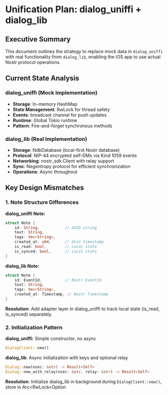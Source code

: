# Unification Plan: dialog_uniffi + dialog_lib

## Executive Summary

This document outlines the strategy to replace mock data in `dialog_uniffi` with real functionality from `dialog_lib`, enabling the iOS app to use actual Nostr protocol operations.

## Current State Analysis

### dialog_uniffi (Mock Implementation)
- **Storage**: In-memory HashMap
- **State Management**: RwLock for thread safety
- **Events**: broadcast channel for push updates
- **Runtime**: Global Tokio runtime
- **Pattern**: Fire-and-forget synchronous methods

### dialog_lib (Real Implementation)
- **Storage**: NdbDatabase (local-first Nostr database)
- **Protocol**: NIP-44 encrypted self-DMs via Kind 1059 events
- **Networking**: nostr_sdk Client with relay support
- **Sync**: Negentropy protocol for efficient synchronization
- **Operations**: Async throughout

## Key Design Mismatches

### 1. Note Structure Differences

**dialog_uniffi Note:**
```rust
struct Note {
    id: String,           // UUID string
    text: String,
    tags: Vec<String>,
    created_at: u64,      // Unix timestamp
    is_read: bool,        // Local state
    is_synced: bool,      // Local state
}
```

**dialog_lib Note:**
```rust
struct Note {
    id: EventId,          // Nostr EventId
    text: String,
    tags: Vec<String>,
    created_at: Timestamp, // Nostr Timestamp
}
```

**Resolution**: Add adapter layer in dialog_uniffi to track local state (is_read, is_synced) separately.

### 2. Initialization Pattern

**dialog_uniffi**: Simple constructor, no async
```rust
DialogClient::new()
```

**dialog_lib**: Async initialization with keys and optional relay
```rust
Dialog::new(nsec: &str) -> Result<Self>
Dialog::new_with_relay(nsec: &str, relay: &str) -> Result<Self>
```

**Resolution**: Initialize dialog_lib in background during `DialogClient::new()`, store in Arc<RwLock<Option<Dialog>>>.

### 3. Event Streaming

**dialog_uniffi**: Broadcast channel with manual filtering
**dialog_lib**: mpsc channel from watch_notes()

**Resolution**: Bridge watch_notes() receiver to broadcast sender.

## Implementation Strategy

### Phase 1: Infrastructure Setup ✅
Add dialog_lib dependency to dialog_uniffi/Cargo.toml:
```toml
[dependencies]
dialog_lib = { path = "../dialog_lib" }
nostr-sdk = { workspace = true }
```

### Phase 2: State Management Layer

Create `state.rs` in dialog_uniffi:
```rust
pub struct UnifiedState {
    // Core dialog_lib instance
    dialog: Arc<RwLock<Option<Dialog>>>,
    
    // Local state tracking
    read_status: Arc<RwLock<HashMap<EventId, bool>>>,
    sync_status: Arc<RwLock<HashMap<EventId, bool>>>,
    
    // Event broadcasting
    event_tx: broadcast::Sender<Event>,
}
```

### Phase 3: Adapter Implementation

#### 3.1 Note Conversion
```rust
impl From<dialog_lib::Note> for Note {
    fn from(lib_note: dialog_lib::Note) -> Self {
        Note {
            id: lib_note.id.to_hex(),
            text: lib_note.text,
            tags: lib_note.tags,
            created_at: lib_note.created_at.as_u64(),
            is_read: false,  // Check local state
            is_synced: true, // Assume synced if from DB
        }
    }
}
```

#### 3.2 Command Processing
Replace mock implementation with real calls:
```rust
Command::CreateNote { text } => {
    if let Some(dialog) = &*self.dialog.read().await {
        match dialog.create_note(&text).await {
            Ok(event_id) => {
                // Fetch the created note
                // Update local state
                // Broadcast NoteAdded event
            }
            Err(e) => {
                self.event_tx.send(Event::Error { 
                    message: e.to_string() 
                });
            }
        }
    }
}
```

### Phase 4: Watch Integration

Bridge dialog_lib's watch_notes() to UniFFI's event system:
```rust
async fn start_watch(&self) {
    if let Some(dialog) = &*self.dialog.read().await {
        if let Ok(mut receiver) = dialog.watch_notes().await {
            while let Some(note) = receiver.recv().await {
                let uniffi_note = self.convert_with_local_state(note).await;
                self.event_tx.send(Event::NoteAdded { note: uniffi_note });
            }
        }
    }
}
```

### Phase 5: Synchronous Query Methods

Implement fast queries using dialog_lib's database:
```rust
pub fn get_notes(&self, limit: u32, tag: Option<String>) -> Vec<Note> {
    rt().block_on(async {
        if let Some(dialog) = &*self.dialog.read().await {
            let notes = if let Some(tag) = tag {
                dialog.list_by_tag(&tag, limit as usize).await
            } else {
                dialog.list_notes(limit as usize).await
            };
            
            match notes {
                Ok(notes) => notes.into_iter()
                    .map(|n| self.convert_with_local_state(n))
                    .collect(),
                Err(_) => Vec::new()
            }
        } else {
            Vec::new()
        }
    })
}
```

## Critical Implementation Details

### 1. Initialization Sequence
```rust
impl DialogClient {
    pub fn new() -> Self {
        let (event_tx, _) = broadcast::channel(1024);
        let dialog = Arc::new(RwLock::new(None));
        let dialog_clone = dialog.clone();
        
        // Initialize dialog_lib in background
        rt().spawn(async move {
            // Get nsec from environment or config
            if let Ok(nsec) = std::env::var("DIALOG_NSEC") {
                if let Ok(d) = Dialog::new(&nsec).await {
                    *dialog_clone.write().await = Some(d);
                }
            }
        });
        
        Self {
            dialog,
            event_tx,
            // ... other fields
        }
    }
}
```

### 2. Error Handling Strategy
- All dialog_lib errors converted to Event::Error
- Operations fail silently if dialog not initialized
- UI shows connection status based on dialog state

### 3. Local State Persistence
Use dialog_lib's database for local state:
```rust
// Store as Kind 30078 (app-specific data) events
// Never sync these to relays
async fn save_local_state(&self, note_id: EventId, is_read: bool) {
    // Create local-only event with app data
    // Save to database but don't publish
}
```

## Potential Pitfalls & Solutions

### Pitfall 1: Async Initialization Race
**Problem**: iOS app might call methods before dialog_lib is initialized.
**Solution**: Queue commands until initialization completes.

### Pitfall 2: Database Path Conflicts
**Problem**: iOS app and tests might use same database path.
**Solution**: Use app group container on iOS, temp dir for tests.

### Pitfall 3: Relay Connection Management
**Problem**: iOS app lifecycle vs persistent connections.
**Solution**: Auto-reconnect on app foreground, disconnect on background.

### Pitfall 4: Thread Safety with Nostr SDK
**Problem**: nostr_sdk Client might not be Send+Sync.
**Solution**: Wrap in Arc<RwLock> and clone for each operation.

### Pitfall 5: Error Message Propagation
**Problem**: Complex error types from dialog_lib.
**Solution**: Convert all errors to user-friendly strings for UI.

## Testing Strategy

### Unit Tests
1. Test note conversion between formats
2. Test local state management
3. Test error handling

### Integration Tests
1. Test full command flow (create → watch → list)
2. Test relay connection/disconnection
3. Test database persistence

### iOS Testing
1. Test app launch → initialization
2. Test background/foreground transitions
3. Test offline mode operation

## Migration Checklist

- [ ] Add dialog_lib dependency
- [ ] Create state management layer
- [ ] Implement note conversion
- [ ] Replace mock create_note
- [ ] Replace mock list_notes
- [ ] Integrate watch_notes
- [ ] Add relay configuration
- [ ] Handle initialization
- [ ] Add error propagation
- [ ] Test with iOS app
- [ ] Handle offline mode
- [ ] Add sync status tracking
- [ ] Implement local state persistence
- [ ] Test background/foreground
- [ ] Performance optimization

## Configuration Requirements

### Environment Variables
```bash
DIALOG_NSEC=nsec1...       # User's private key
DIALOG_RELAY=wss://...     # Relay URL
DIALOG_DATA_DIR=/path/to/db # Database location
```

### iOS Info.plist
```xml
<key>LSEnvironment</key>
<dict>
    <key>DIALOG_DATA_DIR</key>
    <string>$(APP_GROUP_CONTAINER)/dialog</string>
</dict>
```

## Performance Considerations

1. **Database Queries**: Use indexes for tag filtering
2. **Decryption**: Cache decrypted content in memory
3. **Watch Efficiency**: Batch updates to UI
4. **Memory Usage**: Limit in-memory note cache size

## Security Considerations

1. **Key Management**: Never log or expose nsec
2. **Encryption**: All notes use NIP-44 encryption
3. **Local State**: Never sync local app data to relays
4. **Database**: Encrypt database at rest on iOS

## Success Criteria

1. iOS app creates real Nostr events
2. Notes persist across app restarts
3. Sync works with relay connection
4. Offline mode functions correctly
5. No UI freezes or crashes
6. Error messages are user-friendly

## Next Steps

1. Create feature branch: `unify-with-dialog-lib`
2. Implement Phase 1-2 (infrastructure)
3. Test basic integration
4. Implement Phase 3-5 (full functionality)
5. Test with iOS app
6. Performance optimization
7. Merge to master

## Timeline Estimate

- Phase 1-2: 2 hours (setup and state)
- Phase 3: 3 hours (adapters and conversions)
- Phase 4: 2 hours (watch integration)
- Phase 5: 2 hours (query methods)
- Testing: 3 hours
- Debugging: 2 hours
- **Total: ~14 hours**

## Code Examples

### Complete Integration Example
```rust
// dialog_uniffi/src/lib.rs
use dialog_lib::{Dialog, Note as LibNote};

impl DialogClient {
    pub fn send_command(self: Arc<Self>, cmd: Command) {
        let self_clone = self.clone();
        rt().spawn(async move {
            match cmd {
                Command::CreateNote { text } => {
                    // Get dialog instance
                    let dialog_guard = self_clone.dialog.read().await;
                    if let Some(dialog) = dialog_guard.as_ref() {
                        // Create note using dialog_lib
                        match dialog.create_note(&text).await {
                            Ok(event_id) => {
                                // Convert and broadcast
                                if let Some(note) = self_clone.fetch_note(event_id).await {
                                    let _ = self_clone.event_tx.send(Event::NoteAdded { note });
                                }
                            }
                            Err(e) => {
                                let _ = self_clone.event_tx.send(Event::Error {
                                    message: format!("Failed to create note: {}", e)
                                });
                            }
                        }
                    } else {
                        let _ = self_clone.event_tx.send(Event::Error {
                            message: "Dialog not initialized".to_string()
                        });
                    }
                }
                // ... other commands
            }
        });
    }
}
```

This plan provides a complete roadmap for unifying dialog_uniffi with dialog_lib while maintaining the fire-and-forget pattern that works well with Swift 6.
